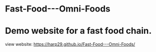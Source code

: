 # Fast-Food---Omni-Foods
# Demo website for a fast food chain.

view website: https://harp29.github.io/Fast-Food---Omni-Foods/
